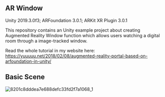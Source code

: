 ## AR Window
Unity 2019.3.0f3; ARFoundation 3.0.1; ARKit XR Plugin 3.0.1

This repository contains an Unity example project about creating Augmented Reality Window function which allows users watching a digital room through a image-tracked window.

Read the whole tutorial in my website here: https://yuuuuu.net/2018/02/08/augmented-reality-portal-based-on-arfoundation-in-unity/

## Basic Scene
![8201c8dddea7e688defc33fd2f7a1068_1](https://user-images.githubusercontent.com/45578227/73459014-20653f00-43b1-11ea-8ba6-1d913d3a714c.gif)
